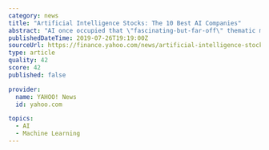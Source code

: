 ```yaml
---
category: news
title: "Artificial Intelligence Stocks: The 10 Best AI Companies"
abstract: "AI once occupied that \"fascinating-but-far-off\" thematic market sector, but the best artificial intelligence stocks to buy today use techniques like machine learning and neural networks routinely ..."
publishedDateTime: 2019-07-26T19:19:00Z
sourceUrl: https://finance.yahoo.com/news/artificial-intelligence-stocks-10-best-181036669.html
type: article
quality: 42
score: 42
published: false

provider:
  name: YAHOO! News
  id: yahoo.com

topics:
  - AI
  - Machine Learning
---
```

